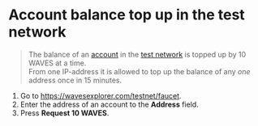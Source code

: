 # Account balance top up in the test network

> The balance of an [account](/en/blockchain/account) in the [test network](/en/blockchain/blockchain-network/test-network) is topped up by 10 WAVES at a time. <br>From one IP-address it is allowed to top up the balance of any _one_ address once in 15 minutes.

1. Go to <https://wavesexplorer.com/testnet/faucet>.
2. Enter the address of an account to the **Address** field.
3. Press **Request 10 WAVES**.
